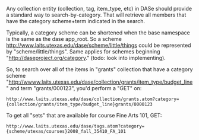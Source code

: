 Any collection entity (collection, tag, item\_type, etc) in DASe should provide a standard way to search-by-category.  That will retrieve all members that have the category scheme+term indicated in the search.

Typically, a category scheme can be shortened when the base namespace is the same as the dase app\_root.  So a scheme http://www.laits.utexas.edu/dase/scheme/little/things could be represented by "scheme/little/things".  Same applies for schemes beginning "http://daseproject.org/category." (todo: look into implementing).

So, to search over all of the items in "grants" collection that have a category scheme "http://wwww.laits.utexas.edu/dase/collection/grants/item_type/budget_line" and term "grants/000123", you'd perform a "GET" on:

```
http://www.laits.utexas.edu/dase/collection/grants.atom?category={collection/grants/item_type/budget_line}grants/0000123
```

To get all "sets" that are available for course Fine Arts 101, GET:

```
http://www.laits.utexas.edu/dase/tags.atom?category={scheme/utexas/courses}2008_fall_35410_FA_101
```